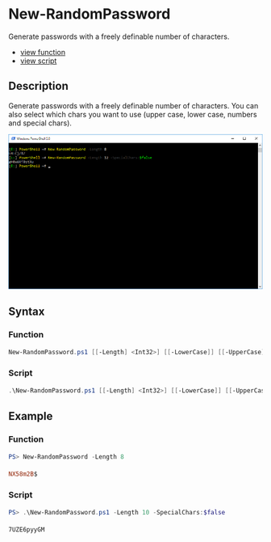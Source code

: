 # New-RandomPassword

Generate passwords with a freely definable number of characters.

* [view function](https://github.com/BornToBeRoot/PowerShell/blob/master/Module/LazyAdmin/New-RandomPassword.ps1)
* [view script](https://github.com/BornToBeRoot/PowerShell/blob/master/Scripts/New-RandomPassword.ps1)

## Description

Generate passwords with a freely definable number of characters. You can also select which chars you want to use (upper case, lower case, numbers and special chars).

![Screenshot](Images/New-RandomPassword.png?raw=true "New-RandomPassword")

## Syntax 

### Function

```powershell
New-RandomPassword.ps1 [[-Length] <Int32>] [[-LowerCase]] [[-UpperCase]] [[-Numbers]] [[-SpecialChars]] [[-CopyToClipboard]] [<CommonParameters>]
```

### Script

```powershell
.\New-RandomPassword.ps1 [[-Length] <Int32>] [[-LowerCase]] [[-UpperCase]] [[-Numbers]] [[-SpecialChars]] [[-CopyToClipboard]] [<CommonParameters>]
```

## Example

### Function 

```powershell
PS> New-RandomPassword -Length 8

NX58m2B$
```

### Script

```powershell
PS> .\New-RandomPassword.ps1 -Length 10 -SpecialChars:$false

7UZE6pyyGM
```
